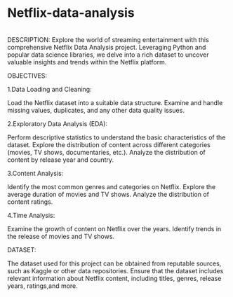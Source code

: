 # Netflix-data-analysis
\
DESCRIPTION:
Explore the world of streaming entertainment with this comprehensive Netflix Data Analysis project. Leveraging Python and popular data science libraries, we delve into a rich dataset to uncover valuable insights and trends within the Netflix platform.

OBJECTIVES:

1.Data Loading and Cleaning:

Load the Netflix dataset into a suitable data structure.
Examine and handle missing values, duplicates, and any other data quality issues.


2.Exploratory Data Analysis (EDA):

Perform descriptive statistics to understand the basic characteristics of the dataset.
Explore the distribution of content across different categories (movies, TV shows, documentaries, etc.).
Analyze the distribution of content by release year and country.

3.Content Analysis:


Identify the most common genres and categories on Netflix.
Explore the average duration of movies and TV shows.
Analyze the distribution of content ratings.

4.Time Analysis:

Examine the growth of content on Netflix over the years.
Identify trends in the release of movies and TV shows.

DATASET:

The dataset used for this project can be obtained from reputable sources, such as Kaggle or other data repositories. Ensure that the dataset includes relevant information about Netflix content, including titles, genres, release years, ratings,and more.
